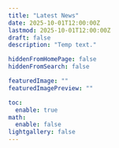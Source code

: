 ```yaml
---
title: "Latest News"
date: 2025-10-01T12:00:00Z
lastmod: 2025-10-01T12:00:00Z
draft: false
description: "Temp text."

hiddenFromHomePage: false
hiddenFromSearch: false

featuredImage: ""
featuredImagePreview: ""

toc:
  enable: true
math:
  enable: false
lightgallery: false
---
```

